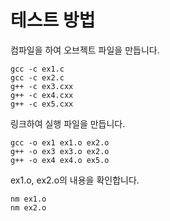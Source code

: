 테스트 방법
===========

컴파일을 하여 오브젝트 파일을 만듭니다.
```
gcc -c ex1.c
gcc -c ex2.c
g++ -c ex3.cxx
g++ -c ex4.cxx
g++ -c ex5.cxx
```

링크하여 실행 파일을 만듭니다.
```
gcc -o ex1 ex1.o ex2.o
g++ -o ex3 ex3.o ex2.o
g++ -o ex4 ex4.o ex5.o
```

ex1.o, ex2.o의 내용을 확인합니다.
```
nm ex1.o
nm ex2.o
```
